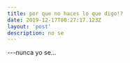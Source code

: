 ```yaml
---
title: por que no haces lo que digo!?
date: 2019-12-17T00:27:17.123Z
layout: 'post'
description: no se
---
```


---nunca yo se...
